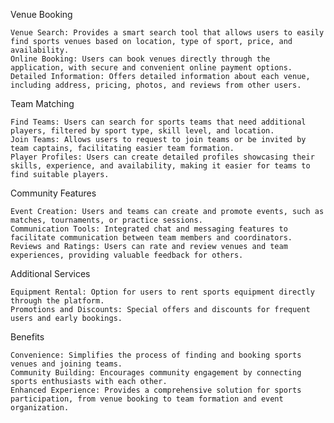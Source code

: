 Venue Booking

    Venue Search: Provides a smart search tool that allows users to easily find sports venues based on location, type of sport, price, and availability.
    Online Booking: Users can book venues directly through the application, with secure and convenient online payment options.
    Detailed Information: Offers detailed information about each venue, including address, pricing, photos, and reviews from other users.

Team Matching

    Find Teams: Users can search for sports teams that need additional players, filtered by sport type, skill level, and location.
    Join Teams: Allows users to request to join teams or be invited by team captains, facilitating easier team formation.
    Player Profiles: Users can create detailed profiles showcasing their skills, experience, and availability, making it easier for teams to find suitable players.

Community Features

    Event Creation: Users and teams can create and promote events, such as matches, tournaments, or practice sessions.
    Communication Tools: Integrated chat and messaging features to facilitate communication between team members and coordinators.
    Reviews and Ratings: Users can rate and review venues and team experiences, providing valuable feedback for others.

Additional Services

    Equipment Rental: Option for users to rent sports equipment directly through the platform.
    Promotions and Discounts: Special offers and discounts for frequent users and early bookings.

Benefits

    Convenience: Simplifies the process of finding and booking sports venues and joining teams.
    Community Building: Encourages community engagement by connecting sports enthusiasts with each other.
    Enhanced Experience: Provides a comprehensive solution for sports participation, from venue booking to team formation and event organization.
